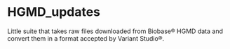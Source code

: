 # HGMD_updates
Little suite that takes raw files downloaded from Biobase® HGMD data and convert them in a format accepted by Variant Studio®.
